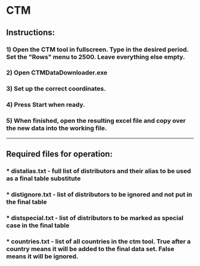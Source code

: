 # CTM

## Instructions:
### 1) Open the CTM tool in fullscreen. Type in the desired period. Set the "Rows" menu to 2500. Leave everything else empty.
### 2) Open CTMDataDownloader.exe
### 3) Set up the correct coordinates.
### 4) Press Start when ready.
### 5) When finished, open the resulting excel file and copy over the new data into the working file.

_______________________________

## Required files for operation:
### * distalias.txt - full list of distributors and their alias to be used as a final table substitute
### * distignore.txt - list of distributors to be ignored and not put in the final table
### * distspecial.txt - list of distributors to be marked as special case in the final table
### * countries.txt - list of all countries in the ctm tool. True after a country means it will be added to the final data set. False means it will be ignored.
